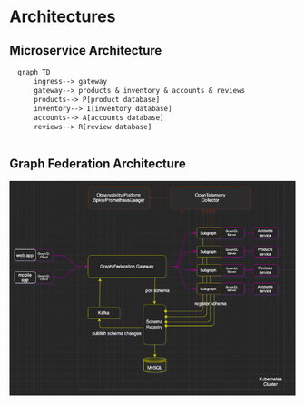 # Architectures
## Microservice Architecture

```mermaid
  graph TD
      ingress--> gateway
      gateway--> products & inventory & accounts & reviews
      products--> P[product database]
      inventory--> I[inventory database]
      accounts--> A[accounts database]
      reviews--> R[review database]
  
```

## Graph Federation Architecture
![Graph Federation Architecture](./docs/f_architecture..png)
